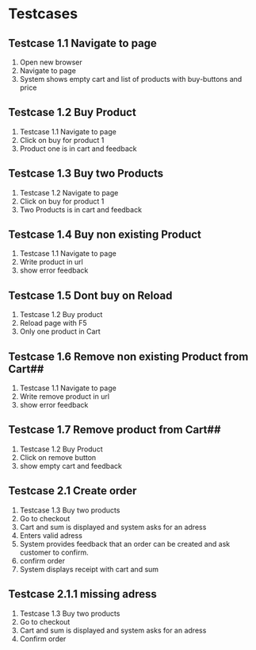 # Testcases #

## Testcase 1.1 Navigate to page ##
1. Open new browser
1. Navigate to page
1. System shows empty cart and list of products with buy-buttons and price


## Testcase 1.2 Buy Product ##
1. Testcase 1.1 Navigate to page
1. Click on buy for product 1
1. Product one is in cart and feedback

## Testcase 1.3 Buy two Products ##
1. Testcase 1.2 Navigate to page
1. Click on buy for product 1
1. Two Products is in cart and feedback



## Testcase 1.4 Buy non existing Product ##
1. Testcase 1.1 Navigate to page
1. Write product in url
1. show error feedback

## Testcase 1.5 Dont buy on Reload
1. Testcase 1.2 Buy product
1. Reload page with F5
1. Only one product in Cart

## Testcase 1.6 Remove non existing Product from Cart##
1. Testcase 1.1 Navigate to page
1. Write remove product in url
1. show error feedback

## Testcase 1.7 Remove  product from Cart##
1. Testcase 1.2 Buy Product
1. Click on remove button
1. show empty cart and feedback

## Testcase 2.1 Create order
1. Testcase 1.3 Buy two products
1. Go to checkout
1. Cart and sum is displayed and system asks for an adress
1. Enters valid adress
1. System provides feedback that an order can be created and ask customer to confirm.
1. confirm order
1. System displays receipt with cart and sum

## Testcase 2.1.1 missing adress 
1. Testcase 1.3 Buy two products
1. Go to checkout
1. Cart and sum is displayed and system asks for an adress
1. Confirm order